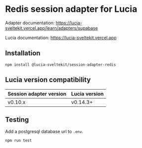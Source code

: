 # Redis session adapter for Lucia

Adapter documentation: https://lucia-sveltekit.vercel.app/learn/adapters/supabase

Lucia documentation: https://lucia-sveltekit.vercel.app

## Installation

```
npm install @lucia-sveltekit/session-adapter-redis
```

## Lucia version compatibility

| Session adapter version | Lucia version |
| ----------------------- | ------------- |
| v0.10.x                 | v0.14.3+      |

## Testing

Add a postgresql database url to `.env`.

```
npm run test
```
